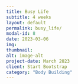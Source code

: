 ```yaml
---
title: Busy Life
subtitle: 4 weeks
layout: default
permalink: busy_life/
modal-id: 8
date: 2023-03-06
img: 
thumbnail: 
alt: image-alt
project-date: March 2023
client: Start Bootstrap
category: "Body Building"
---
```

